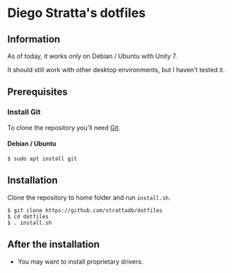 # Diego Stratta's dotfiles

## Information

As of today, it works only on Debian / Ubuntu with Unity 7.

It should still work with other desktop environments,
but I haven't tested it.

## Prerequisites

### Install Git

To clone the repository you'll need [Git](https://git-scm.com/).

#### Debian / Ubuntu

```shell
$ sudo apt install git
```

## Installation

Clone the repository to home folder and run `install.sh`.

```shell
$ git clone https://github.com/strattadb/dotfiles
$ cd dotfiles
$ . install.sh
```

## After the installation

* You may want to install proprietary drivers.
